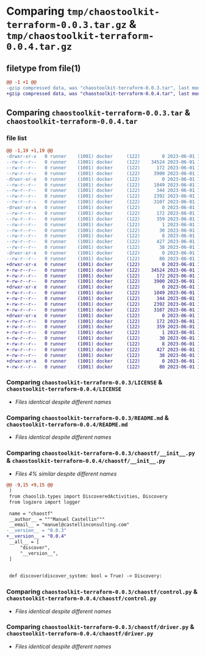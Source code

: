 # Comparing `tmp/chaostoolkit-terraform-0.0.3.tar.gz` & `tmp/chaostoolkit-terraform-0.0.4.tar.gz`

## filetype from file(1)

```diff
@@ -1 +1 @@
-gzip compressed data, was "chaostoolkit-terraform-0.0.3.tar", last modified: Thu Jun  1 10:09:34 2023, max compression
+gzip compressed data, was "chaostoolkit-terraform-0.0.4.tar", last modified: Thu Jun  1 10:29:48 2023, max compression
```

## Comparing `chaostoolkit-terraform-0.0.3.tar` & `chaostoolkit-terraform-0.0.4.tar`

### file list

```diff
@@ -1,19 +1,19 @@
-drwxr-xr-x   0 runner    (1001) docker     (122)        0 2023-06-01 10:09:34.030628 chaostoolkit-terraform-0.0.3/
--rw-r--r--   0 runner    (1001) docker     (122)    34524 2023-06-01 10:09:10.000000 chaostoolkit-terraform-0.0.3/LICENSE
--rw-r--r--   0 runner    (1001) docker     (122)      172 2023-06-01 10:09:34.030628 chaostoolkit-terraform-0.0.3/PKG-INFO
--rw-r--r--   0 runner    (1001) docker     (122)     3900 2023-06-01 10:09:10.000000 chaostoolkit-terraform-0.0.3/README.md
-drwxr-xr-x   0 runner    (1001) docker     (122)        0 2023-06-01 10:09:34.030628 chaostoolkit-terraform-0.0.3/chaostf/
--rw-r--r--   0 runner    (1001) docker     (122)     1049 2023-06-01 10:09:27.000000 chaostoolkit-terraform-0.0.3/chaostf/__init__.py
--rw-r--r--   0 runner    (1001) docker     (122)      344 2023-06-01 10:09:10.000000 chaostoolkit-terraform-0.0.3/chaostf/actions.py
--rw-r--r--   0 runner    (1001) docker     (122)     2392 2023-06-01 10:09:10.000000 chaostoolkit-terraform-0.0.3/chaostf/control.py
--rw-r--r--   0 runner    (1001) docker     (122)     3107 2023-06-01 10:09:10.000000 chaostoolkit-terraform-0.0.3/chaostf/driver.py
-drwxr-xr-x   0 runner    (1001) docker     (122)        0 2023-06-01 10:09:34.030628 chaostoolkit-terraform-0.0.3/chaostoolkit_terraform.egg-info/
--rw-r--r--   0 runner    (1001) docker     (122)      172 2023-06-01 10:09:34.000000 chaostoolkit-terraform-0.0.3/chaostoolkit_terraform.egg-info/PKG-INFO
--rw-r--r--   0 runner    (1001) docker     (122)      359 2023-06-01 10:09:34.000000 chaostoolkit-terraform-0.0.3/chaostoolkit_terraform.egg-info/SOURCES.txt
--rw-r--r--   0 runner    (1001) docker     (122)        1 2023-06-01 10:09:34.000000 chaostoolkit-terraform-0.0.3/chaostoolkit_terraform.egg-info/dependency_links.txt
--rw-r--r--   0 runner    (1001) docker     (122)       30 2023-06-01 10:09:34.000000 chaostoolkit-terraform-0.0.3/chaostoolkit_terraform.egg-info/requires.txt
--rw-r--r--   0 runner    (1001) docker     (122)        8 2023-06-01 10:09:34.000000 chaostoolkit-terraform-0.0.3/chaostoolkit_terraform.egg-info/top_level.txt
--rw-r--r--   0 runner    (1001) docker     (122)      427 2023-06-01 10:09:27.000000 chaostoolkit-terraform-0.0.3/pyproject.toml
--rw-r--r--   0 runner    (1001) docker     (122)       38 2023-06-01 10:09:34.030628 chaostoolkit-terraform-0.0.3/setup.cfg
-drwxr-xr-x   0 runner    (1001) docker     (122)        0 2023-06-01 10:09:34.030628 chaostoolkit-terraform-0.0.3/tests/
--rw-r--r--   0 runner    (1001) docker     (122)       80 2023-06-01 10:09:10.000000 chaostoolkit-terraform-0.0.3/tests/test_version.py
+drwxr-xr-x   0 runner    (1001) docker     (122)        0 2023-06-01 10:29:48.298477 chaostoolkit-terraform-0.0.4/
+-rw-r--r--   0 runner    (1001) docker     (122)    34524 2023-06-01 10:29:23.000000 chaostoolkit-terraform-0.0.4/LICENSE
+-rw-r--r--   0 runner    (1001) docker     (122)      172 2023-06-01 10:29:48.298477 chaostoolkit-terraform-0.0.4/PKG-INFO
+-rw-r--r--   0 runner    (1001) docker     (122)     3900 2023-06-01 10:29:23.000000 chaostoolkit-terraform-0.0.4/README.md
+drwxr-xr-x   0 runner    (1001) docker     (122)        0 2023-06-01 10:29:48.294477 chaostoolkit-terraform-0.0.4/chaostf/
+-rw-r--r--   0 runner    (1001) docker     (122)     1049 2023-06-01 10:29:41.000000 chaostoolkit-terraform-0.0.4/chaostf/__init__.py
+-rw-r--r--   0 runner    (1001) docker     (122)      344 2023-06-01 10:29:23.000000 chaostoolkit-terraform-0.0.4/chaostf/actions.py
+-rw-r--r--   0 runner    (1001) docker     (122)     2392 2023-06-01 10:29:23.000000 chaostoolkit-terraform-0.0.4/chaostf/control.py
+-rw-r--r--   0 runner    (1001) docker     (122)     3107 2023-06-01 10:29:23.000000 chaostoolkit-terraform-0.0.4/chaostf/driver.py
+drwxr-xr-x   0 runner    (1001) docker     (122)        0 2023-06-01 10:29:48.298477 chaostoolkit-terraform-0.0.4/chaostoolkit_terraform.egg-info/
+-rw-r--r--   0 runner    (1001) docker     (122)      172 2023-06-01 10:29:48.000000 chaostoolkit-terraform-0.0.4/chaostoolkit_terraform.egg-info/PKG-INFO
+-rw-r--r--   0 runner    (1001) docker     (122)      359 2023-06-01 10:29:48.000000 chaostoolkit-terraform-0.0.4/chaostoolkit_terraform.egg-info/SOURCES.txt
+-rw-r--r--   0 runner    (1001) docker     (122)        1 2023-06-01 10:29:48.000000 chaostoolkit-terraform-0.0.4/chaostoolkit_terraform.egg-info/dependency_links.txt
+-rw-r--r--   0 runner    (1001) docker     (122)       30 2023-06-01 10:29:48.000000 chaostoolkit-terraform-0.0.4/chaostoolkit_terraform.egg-info/requires.txt
+-rw-r--r--   0 runner    (1001) docker     (122)        8 2023-06-01 10:29:48.000000 chaostoolkit-terraform-0.0.4/chaostoolkit_terraform.egg-info/top_level.txt
+-rw-r--r--   0 runner    (1001) docker     (122)      427 2023-06-01 10:29:41.000000 chaostoolkit-terraform-0.0.4/pyproject.toml
+-rw-r--r--   0 runner    (1001) docker     (122)       38 2023-06-01 10:29:48.298477 chaostoolkit-terraform-0.0.4/setup.cfg
+drwxr-xr-x   0 runner    (1001) docker     (122)        0 2023-06-01 10:29:48.298477 chaostoolkit-terraform-0.0.4/tests/
+-rw-r--r--   0 runner    (1001) docker     (122)       80 2023-06-01 10:29:23.000000 chaostoolkit-terraform-0.0.4/tests/test_version.py
```

### Comparing `chaostoolkit-terraform-0.0.3/LICENSE` & `chaostoolkit-terraform-0.0.4/LICENSE`

 * *Files identical despite different names*

### Comparing `chaostoolkit-terraform-0.0.3/README.md` & `chaostoolkit-terraform-0.0.4/README.md`

 * *Files identical despite different names*

### Comparing `chaostoolkit-terraform-0.0.3/chaostf/__init__.py` & `chaostoolkit-terraform-0.0.4/chaostf/__init__.py`

 * *Files 4% similar despite different names*

```diff
@@ -9,15 +9,15 @@
 )
 from chaoslib.types import DiscoveredActivities, Discovery
 from logzero import logger
 
 name = "chaostf"
 __author__ = """Manuel Castellin"""
 __email__ = "manuel@castellinconsulting.com"
-__version__ = "0.0.3"
+__version__ = "0.0.4"
 __all__ = [
     "discover",
     "__version__",
 ]
 
 
 def discover(discover_system: bool = True) -> Discovery:
```

### Comparing `chaostoolkit-terraform-0.0.3/chaostf/control.py` & `chaostoolkit-terraform-0.0.4/chaostf/control.py`

 * *Files identical despite different names*

### Comparing `chaostoolkit-terraform-0.0.3/chaostf/driver.py` & `chaostoolkit-terraform-0.0.4/chaostf/driver.py`

 * *Files identical despite different names*

